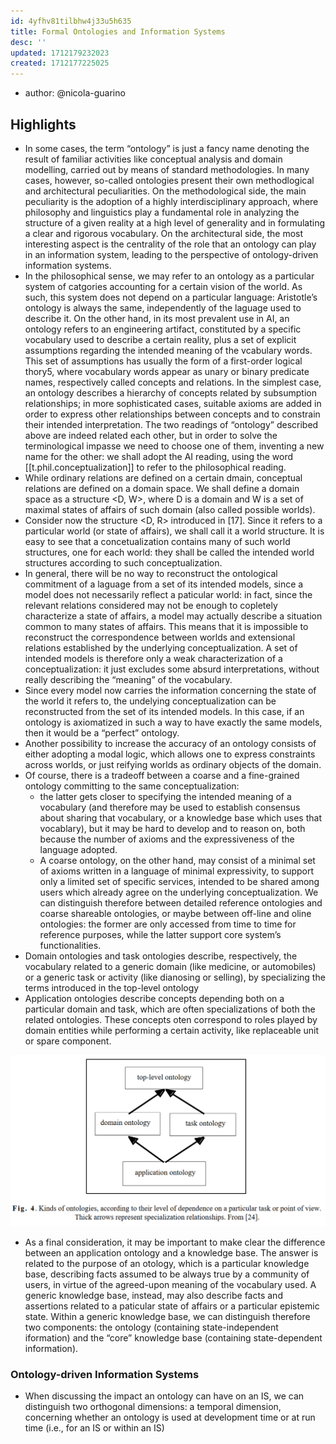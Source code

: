 ```yaml
---
id: 4yfhv81tilbhw4j33u5h635
title: Formal Ontologies and Information Systems
desc: ''
updated: 1712179232023
created: 1712177225025
---
```


- author: @nicola-guarino

## Highlights

- In some cases, the term “ontology” is just a fancy name denoting the result of familiar activities like conceptual analysis and domain modelling, carried out by means of standard methodologies. In many cases, however, so-called ontologies present their own methodlogical and architectural peculiarities. On the methodological side, the main peculiarity is the adoption of a highly interdisciplinary approach, where philosophy and linguistics play a fundamental role in analyzing the structure of a given reality at a high level of generality and in formulating a clear and rigorous vocabulary. On the architectural side, the most interesting aspect is the centrality of the role that an ontology can play in an information system, leading to the perspective of ontology-driven information systems.
- In the philosophical sense, we may refer to an ontology as a particular system of catgories accounting for a certain vision of the world. As such, this system does not depend on a particular language: Aristotle’s ontology is always the same, independently of the laguage used to describe it. On the other hand, in its most prevalent use in AI, an ontology refers to an engineering artifact, constituted by a specific vocabulary used to describe a certain reality, plus a set of explicit assumptions regarding the intended meaning of the vcabulary words. This set of assumptions has usually the form of a first-order logical thory5, where vocabulary words appear as unary or binary predicate names, respectively called concepts and relations. In the simplest case, an ontology describes a hierarchy of concepts related by subsumption relationships; in more sophisticated cases, suitable axioms are added in order to express other relationships between concepts and to constrain their intended interpretation. The two readings of “ontology” described above are indeed related each other, but in order to solve the terminological impasse we need to choose one of them, inventing a new name for the other: we shall adopt the AI reading, using the word [[t.phil.conceptualization]] to refer to the philosophical reading.
- While ordinary relations are defined on a certain dmain, conceptual relations are defined on a domain space. We shall define a domain space as a structure <D, W>, where D is a domain and W is a set of maximal states of affairs of such domain (also called possible worlds).
- Consider now the structure <D, R> introduced in [17]. Since it refers to a particular world (or state of affairs), we shall call it a world structure. It is easy to see that a concetualization contains many of such world structures, one for each world: they shall be called the intended world structures according to such conceptualization.
- In general, there will be no way to reconstruct the ontological commitment of a laguage from a set of its intended models, since a model does not necessarily reflect a paticular world: in fact, since the relevant relations considered may not be enough to copletely characterize a state of affairs, a model may actually describe a situation common to many states of affairs. This means that it is impossible to reconstruct the correspondence between worlds and extensional relations established by the underlying conceptualization. A set of intended models is therefore only a weak characterization of a conceptualization: it just excludes some absurd interpretations, without really describing the “meaning” of the vocabulary.
- Since every model now carries the information concerning the state of the world it refers to, the undelying conceptualization can be reconstructed from the set of its intended models. In this case, if an ontology is axiomatized in such a way to have exactly the same models, then it would be a “perfect” ontology.
- Another possibility to increase the accuracy of an ontology consists of either adopting a modal logic, which allows one to express constraints across worlds, or just reifying worlds as ordinary objects of the domain. 
- Of course, there is a tradeoff between a coarse and a fine-grained ontology committing to the same conceptualization: 
  - the latter gets closer to specifying the intended meaning of a vocabulary (and therefore may be used to establish consensus about sharing that vocabulary, or a knowledge base which uses that vocablary), but it may be hard to develop and to reason on, both because the number of axioms and the expressiveness of the language adopted. 
  - A coarse ontology, on the other hand, may consist of a minimal set of axioms written in a language of minimal expressivity, to support only a limited set of specific services, intended to be shared among users which already agree on the underlying conceptualization. We can distinguish therefore between detailed reference ontologies and coarse shareable ontologies, or maybe between off-line and oline ontologies: the former are only accessed from time to time for reference purposes, while the latter support core system’s functionalities.
- Domain ontologies and task ontologies describe, respectively, the vocabulary related to a generic domain (like medicine, or automobiles) or a generic task or activity (like dianosing or selling), by specializing the terms introduced in the top-level ontology
- Application ontologies describe concepts depending both on a particular domain and task, which are often specializations of both the related ontologies. These concepts oten correspond to roles played by domain entities while performing a certain activity, like replaceable unit or spare component.

![](/assets/images/2024-04-03-14-12-59.png)


- As a final consideration, it may be important to make clear the difference between an application ontology and a knowledge base. The answer is related to the purpose of an otology, which is a particular knowledge base, describing facts assumed to be always true by a community of users, in virtue of the agreed-upon meaning of the vocabulary used. A generic knowledge base, instead, may also describe facts and assertions related to a paticular state of affairs or a particular epistemic state. Within a generic knowledge base, we can distinguish therefore two components: the ontology (containing state-independent iformation) and the “core” knowledge base (containing state-dependent information).

### Ontology-driven Information Systems

- When discussing the impact an ontology can have on an IS, we can distinguish two orthogonal dimensions: a temporal dimension, concerning whether an ontology is used at development time or at run time (i.e., for an IS or within an IS)